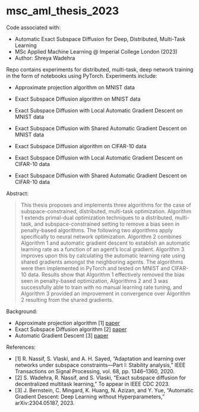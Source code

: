 # msc_aml_thesis_2023

Code associated with:
 - Automatic Exact Subspace Diffusion for Deep, Distributed, Multi-Task Learning
 - MSc Applied Machine Learning @ Imperial College London (2023)
 - Author: Shreya Wadehra

Repo contains experiments for distributed, multi-task, deep network training in the form of notebooks using PyTorch. Experiments include:
 - Approximate projection algorithm on MNIST data
 - Exact Subspace Diffusion algorithm on MNIST data
 - Exact Subspace Diffusion with Local Automatic Gradient Descent on MNIST data
 - Exact Subspace Diffusion with Shared Automatic Gradient Descent on MNIST data

 - Exact Subspace Diffusion algorithm on CIFAR-10 data
 - Exact Subspace Diffusion with Local Automatic Gradient Descent on CIFAR-10 data
 - Exact Subspace Diffusion with Shared Automatic Gradient Descent on CIFAR-10 data

Abstract:
>This thesis proposes and implements three algorithms for the case of subspace-constrained, distributed, multi-task optimization. Algorithm 1 extends primal-dual optimization techniques to a
distributed, multi-task, and subspace-constrained setting to remove a bias seen in penalty-based
algorithms. The following two algorithms apply specifically to neural network optimization. Algorithm 2 combines Algorithm 1 and automatic gradient descent to establish an automatic learning
rate as a function of an agent’s local gradient. Algorithm 3 improves upon this by calculating the
automatic learning rate using shared gradients amongst the neighboring agents. The algorithms
were then implemented in PyTorch and tested on MNIST and CIFAR-10 data. Results show that
Algorithm 1 effectively removed the bias seen in penalty-based optimization, Algorithms 2 and 3
was successfully able to train with no manual learning rate tuning, and Algorithm 3 provided an
improvement in convergence over Algorithm 2 resulting from the shared gradients.

Background:
 - Approximate projection algorithm [1]   [paper](https://arxiv.org/abs/1905.08750)
 - Exact Subspace Diffusion algorithm [2] [paper](https://arxiv.org/abs/2304.07358)  
 - Automatic Gradient Descent [3]         [paper](https://arxiv.org/abs/2304.05187) 

References:
 - [1] R. Nassif, S. Vlaski, and A. H. Sayed, “Adaptation and learning over networks under subspace constraints—Part I: Stability analysis,” IEEE Transactions on Signal Processing, vol. 68, pp. 1346–1360, 2020.
 - [2] S. Wadehra, R. Nassif, and S. Vlaski, “Exact subspace diffusion for decentralized multitask learning,” To appear in IEEE CDC 2023.
 - [3] J. Bernstein, C. Mingard, K. Huang, N. Azizan, and Y. Yue, “Automatic Gradient Descent: Deep Learning without Hyperparameters,” arXiv:2304.05187, 2023.
